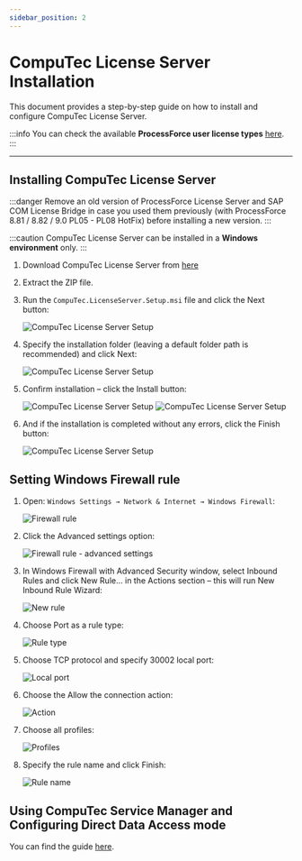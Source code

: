 ```yaml
---
sidebar_position: 2
---
```


# CompuTec License Server Installation

This document provides a step-by-step guide on how to install and configure CompuTec License Server.

:::info
    You can check the available **ProcessForce user license types** [here](../license-chart.md).
:::

---

## Installing CompuTec License Server

:::danger
    Remove an old version of ProcessForce License Server and SAP COM License Bridge in case you used them previously (with ProcessForce 8.81 / 8.82 / 9.0 PL05 - PL08 HotFix) before installing a new version.
:::

:::caution
    CompuTec License Server can be installed in a **Windows environment** only.
:::

1. Download CompuTec License Server from [here](../../../releases/download.md)

2. Extract the ZIP file.

3. Run the `CompuTec.LicenseServer.Setup.msi` file and click the Next button:

    ![CompuTec License Server Setup](./media/license-server-installation/CTLicenseServerInstallerA.png)

4. Specify the installation folder (leaving a default folder path is recommended) and click Next:

    ![CompuTec License Server Setup](./media/license-server-installation/CTLicenseServerInstallerB.png)

5. Confirm installation – click the Install button:

    ![CompuTec License Server Setup](./media/license-server-installation/CTLicenseServerInstallerC.png)
    ![CompuTec License Server Setup](./media/license-server-installation/CTLicenseServerInstallerC.png)

6. And if the installation is completed without any errors, click the Finish button:

    ![CompuTec License Server Setup](./media/license-server-installation/CTLicenseServerInstallerD.png)

## Setting Windows Firewall rule

1. Open: `Windows Settings → Network & Internet → Windows Firewall`:

    ![Firewall rule](./media/license-server-installation/firewall-rule.webp)

2. Click the Advanced settings option:

    ![Firewall rule - advanced settings](./media/license-server-installation/firewall-rule-2.webp)

3. In Windows Firewall with Advanced Security window, select Inbound Rules and click New Rule... in the Actions section – this will run New Inbound Rule Wizard:

    ![New rule](./media/license-server-installation/new-rule.webp)

4. Choose Port as a rule type:

    ![Rule type](./media/license-server-installation/rule-type.webp)

5. Choose TCP protocol and specify 30002 local port:

    ![Local port](./media/license-server-installation/local-port.webp)

6. Choose the Allow the connection action:

    ![Action](./media/license-server-installation/action.webp)

7. Choose all profiles:

    ![Profiles](./media/license-server-installation/profiles.webp)

8. Specify the rule name and click Finish:

    ![Rule name](./media/license-server-installation/rule-name.webp)

## Using CompuTec Service Manager and Configuring Direct Data Access mode

You can find the guide [here](./direct-access.md).

